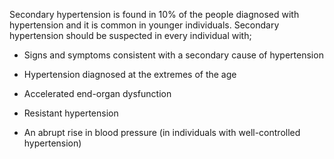 Secondary hypertension is found in 10% of the people diagnosed with hypertension and it is common in younger individuals. Secondary hypertension should be suspected in every individual with;

- Signs and symptoms consistent with a secondary cause of hypertension

- Hypertension diagnosed at the extremes of the age

- Accelerated end-organ dysfunction

- Resistant hypertension

- An abrupt rise in blood pressure (in individuals with well-controlled hypertension)